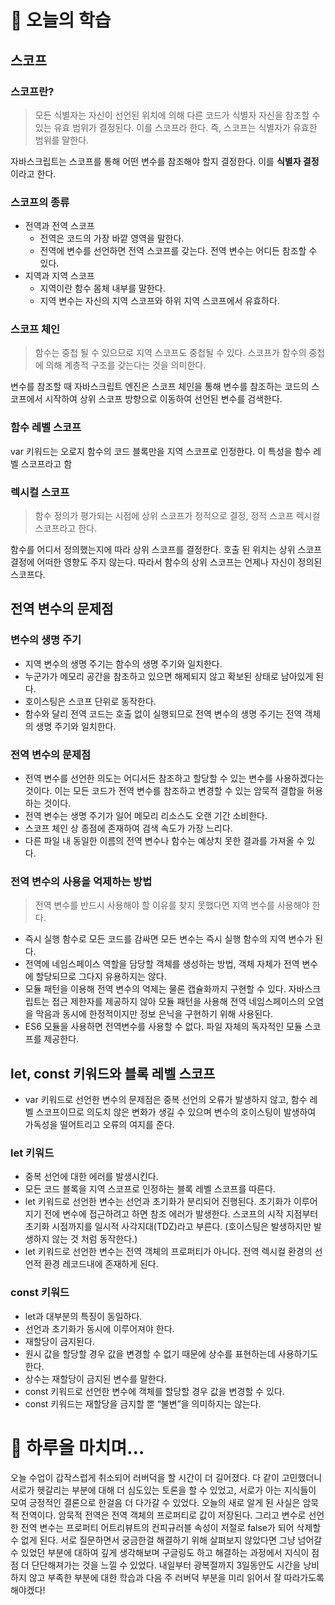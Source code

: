 # 📖 오늘의 학습

## 스코프

### 스코프란?

> 모든 식별자는 자신이 선언된 위치에 의해 다른 코드가 식별자 자신을 참조할 수 있는 유효 범위가 결정된다. 이를 스코프라 한다. 즉, 스코프는 식별자가 유효한 범위를 말한다.

자바스크립트는 스코프를 통해 어떤 변수를 참조해야 할지 결정한다. 이를 **식별자 결정**이라고 한다.

### 스코프의 종류

- 전역과 전역 스코프
  - 전역은 코드의 가장 바깥 영역을 말한다.
  - 전역에 변수를 선언하면 전역 스코프를 갖는다. 전역 변수는 어디든 참조할 수 있다.
- 지역과 지역 스코프
  - 지역이란 함수 몸체 내부를 말한다.
  - 지역 변수는 자신의 지역 스코프와 하위 지역 스코프에서 유효하다.

### 스코프 체인

> 함수는 중첩 될 수 있으므로 지역 스코프도 중첩될 수 있다. 스코프가 함수의 중첩에 의해 계층적 구조를 갖는다는 것을 의미한다.

변수를 참조할 때 자바스크립트 엔진은 스코프 체인을 통해 변수를 참조하는 코드의 스코프에서 시작하여 상위 스코프 방향으로 이동하여 선언된 변수를 검색한다.

### 함수 레벨 스코프

var 키워드는 오로지 함수의 코드 블록만을 지역 스코프로 인정한다. 이 특성을 함수 레벨 스코프라고 함

### 렉시컬 스코프

> 함수 정의가 평가되는 시점에 상위 스코프가 정적으로 결정, 정적 스코프 렉시컬 스코프라고 한다.

함수를 어디서 정의했는지에 따라 상위 스코프를 결정한다. 호출 된 위치는 상위 스코프 결정에 어떠한 영향도 주지 않는다. 따라서 함수의 상위 스코프는 언제나 자신이 정의된 스코프다.

## 전역 변수의 문제점

### 변수의 생명 주기

- 지역 변수의 생명 주기는 함수의 생명 주기와 일치한다.
- 누군가가 메모리 공간을 참조하고 있으면 해제되지 않고 확보된 상태로 남아있게 된다.
- 호이스팅은 스코프 단위로 동작한다.
- 함수와 달리 전역 코드는 호출 없이 실행되므로 전역 변수의 생명 주기는 전역 객체의 생명 주기와 일치한다.

### 전역 변수의 문제점

- 전역 변수를 선언한 의도는 어디서든 참조하고 할당할 수 있는 변수를 사용하겠다는 것이다. 이는 모든 코드가 전역 변수를 참조하고 변경할 수 있는 암묵적 결합을 허용하는 것이다.
- 전역 변수는 생명 주기가 일어 메모리 리소스도 오랜 기간 소비한다.
- 스코프 체인 상 종점에 존재하여 검색 속도가 가장 느리다.
- 다른 파일 내 동일한 이름의 전역 변수나 함수는 예상치 못한 결과를 가져올 수 있다.

### 전역 변수의 사용을 억제하는 방법

> 전역 변수를 반드시 사용해야 할 이유를 찾지 못했다면 지역 변수를 사용해야 한다.

- 즉시 실행 함수로 모든 코드를 감싸면 모든 변수는 즉시 실행 함수의 지역 변수가 된다.
- 전역에 네임스페이스 역할을 담당할 객체를 생성하는 방법, 객체 자체가 전역 변수에 할당되므로 그다지 유용하지는 않다.
- 모듈 패턴을 이용해 전역 변수의 억제는 물론 캡슐화까지 구현할 수 있다. 자바스크립트는 접근 제한자를 제공하지 않아 모듈 패턴을 사용해 전역 네임스페이스의 오염을 막음과 동시에 한정적이지만 정보 은닉을 구현하기 위해 사용된다.
- ES6 모듈을 사용하면 전역변수를 사용할 수 없다. 파일 자체의 독자적인 모듈 스코프를 제공한다.

## let, const 키워드와 블록 레벨 스코프

- var 키워드로 선언한 변수의 문제점은 중복 선언의 오류가 발생하지 않고, 함수 레벨 스코프이므로 의도치 않은 변화가 생길 수 있으며 변수의 호이스팅이 발생하여 가독성을 떨어트리고 오류의 여지를 준다.

### let 키워드

- 중복 선언에 대한 에러를 발생시킨다.
- 모든 코드 블록을 지역 스코프로 인정하는 블록 레벨 스코프를 따른다.
- let 키워드로 선언한 변수는 선언과 초기화가 분리되어 진행된다. 초기화가 이루어지기 전에 변수에 접근하려고 하면 참조 에러가 발생한다. 스코프의 시작 지점부터 초기화 시점까지를 일시적 사각지대(TDZ)라고 부른다. (호이스팅은 발생하지만 발생하지 않는 것 처럼 동작한다.)
- let 키워드로 선언한 변수는 전역 객체의 프로퍼티가 아니다. 전역 렉시컬 환경의 선언적 환경 레코드내에 존재하게 된다.

### const 키워드

- let과 대부분의 특징이 동일하다.
- 선언과 초기화가 동시에 이루어져야 한다.
- 재할당이 금지된다.
- 원시 값을 할당할 경우 값을 변경할 수 없기 때문에 상수를 표현하는데 사용하기도 한다.
- 상수는 재할당이 금지된 변수를 말한다.
- const 키워드로 선언한 변수에 객체를 할당할 경우 값을 변경할 수 있다.
- const 키워드는 재할당을 금지할 뿐 “불변”을 의미하지는 않는다.

# 🤯 하루을 마치며…

오늘 수업이 갑작스럽게 취소되어 러버덕을 할 시간이 더 길어졌다. 다 같이 고민했더니 서로가 헷갈리는 부분에 대해 더 심도있는 토론을 할 수 있었고, 서로가 아는 지식들이 모여 긍정적인 결론으로 한걸음 더 다가갈 수 있었다. 오늘의 새로 알게 된 사실은 암묵적 전역이다. 암묵적 전역은 전역 객체의 프로퍼티로 값이 저장된다. 그리고 변수로 선언한 전역 변수는 프로퍼티 어트리뷰트의 컨피규러블 속성이 저절로 false가 되어 삭제할 수 없게 된다. 서로 질문하면서 궁금한걸 해결하기 위해 살펴보지 않았다면 그냥 넘어갈 수 있었던 부분에 대하여 깊게 생각해보며 구글링도 하고 해결하는 과정에서 지식이 점점 더 단단해져가는 것을 느낄 수 있었다. 내일부터 광복절까지 3일동안도 시간을 낭비하지 않고 부족한 부분에 대한 학습과 다음 주 러버덕 부분을 미리 읽어서 잘 따라가도록 해야겠다!
